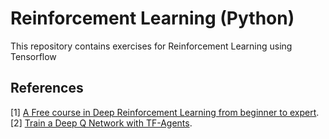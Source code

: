 # Reinforcement Learning (Python)
This repository contains exercises for Reinforcement Learning using Tensorflow

 ## References
 [1] <a href="https://simoninithomas.github.io/Deep_reinforcement_learning_Course/">A Free course in Deep Reinforcement Learning from beginner to expert</a>.  
 [2] <a href="https://www.tensorflow.org/agents/tutorials/1_dqn_tutorial"> Train a Deep Q Network with TF-Agents</a>.
